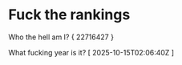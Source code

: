 # Fuck the rankings

Who the hell am I?
{ 22716427 }

What fucking year is it?
[ 2025-10-15T02:06:40Z ]
